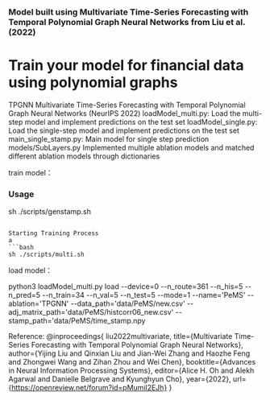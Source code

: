 ### Model built using Multivariate Time-Series Forecasting with Temporal Polynomial Graph Neural Networks from Liu et al. (2022)
# Train your model for financial data using polynomial graphs

TPGNN
Multivariate Time-Series Forecasting with Temporal Polynomial Graph Neural Networks (NeurIPS 2022)
loadModel_multi.py: Load the multi-step model and implement predictions on the test set
loadModel_single.py: Load the single-step model and implement predictions on the test set
main_single_stamp.py: Main model for single step prediction
models/SubLayers.py Implemented multiple ablation models and matched different ablation models through dictionaries

train model：

### Usage

sh ./scripts/genstamp.sh
```

Starting Training Process
a
```bash
sh ./scripts/multi.sh
```

load model：

python3 loadModel_multi.py load --device=0 --n_route=361 --n_his=5 --n_pred=5 --n_train=34 --n_val=5 --n_test=5 --mode=1 --name='PeMS' --ablation='TPGNN' --data_path='data/PeMS/new.csv' --adj_matrix_path='data/PeMS/histcorr06_new.csv' --stamp_path='data/PeMS/time_stamp.npy

Reference: 
@inproceedings{
liu2022multivariate,
title={Multivariate Time-Series Forecasting with Temporal Polynomial Graph Neural Networks},
author={Yijing Liu and Qinxian Liu and Jian-Wei Zhang and Haozhe Feng and Zhongwei Wang and Zihan Zhou and Wei Chen},
booktitle={Advances in Neural Information Processing Systems},
editor={Alice H. Oh and Alekh Agarwal and Danielle Belgrave and Kyunghyun Cho},
year={2022},
url={https://openreview.net/forum?id=pMumil2EJh}
}
